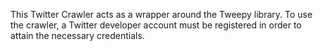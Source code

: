 This Twitter Crawler acts as a wrapper around the Tweepy library. To use the crawler, a Twitter developer account must be registered in order to attain the necessary credentials.